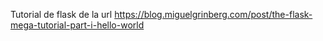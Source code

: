 Tutorial de flask de la url https://blog.miguelgrinberg.com/post/the-flask-mega-tutorial-part-i-hello-world
